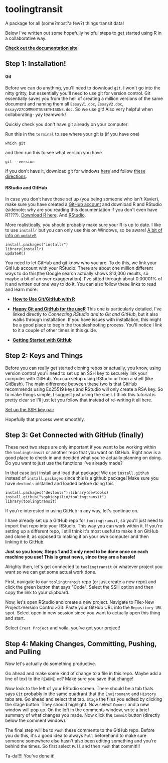 # toolingtransit

A package for all (some?most?a few?) things transit data! 

Below I've written out some hopefully helpful steps to get started using R in a collaborative way. 


**[Check out the documentation site](https://sophspilio.github.io/toolingtransit/)** 



## Step 1: Installation! 

#### Git
Before we can do anything, you'll need to download `git`. I won't go into the nitty gritty, but essentially you'll need to use git for version control. Git essentially saves you from the hell of creating a million versions of the same document and naming them all `EssayV1.doc`, `EssayV2.doc`, `EssayV27COMMENTSUSETHISONE.doc`. So we use git! Also very helpful when collaborating- yay teamwork!  

Quickly check you don't have git already on your computer: 

Run this in the `terminal` to see where your git is (if you have one)
```{bash}
which git
```

and then run this to see what version you have
```{bash}
git --version
```

If you don't have it, download git for windows [here](https://gitforwindows.org/) and follow [these directions](https://happygitwithr.com/install-git.html#install-git-windows). 

#### RStudio and GitHub
In case you don't have these set up (you being someone who isn't Xavier), make sure you have created a [GitHub account](https://github.com/) and download R and RStudio (sidenote: why are you reading this documentation if you don't even have R????). [Download R here](https://cloud.r-project.org/). And [RStudio](https://www.rstudio.com/products/rstudio/download/preview/). 

More realistically, you should probably make sure your R is up to date. I like to use `installr` but you can only use this on Windows, so be aware! 
[A bit of info on `updateR` ](https://www.rdocumentation.org/packages/installr/versions/0.23.2/topics/updateR)

```{r eval = F}
install.packages("installr")
library(installr)
updateR()
```


You need to let GitHub and git know who you are. To do this, we link your GitHub account with your RStudio. There are about one million different ways to do this(the Google search actually shows 813,000 results, so maybe a bit of an over exaggeration). I've sifted through about 0.00001% of it and written out one way to do it. You can also follow these links to read and learn more: 

- **[How to Use Git/GitHub with R](https://rfortherestofus.com/2021/02/how-to-use-git-github-with-r/)**

- **[Happy Git and GitHub for the useR](https://happygitwithr.com/rstudio-git-github.html)** This one is particularly detailed, I've linked directly to *Connecting RStudio and to Git and GitHub*, but it also walks through installation. If you have issues with installation, this might be a good place to begin the troubleshooting process. You'll notice I link to it a couple of other times in this guide. 

- **[Getting Started with  GitHub](https://jennybc.github.io/2014-05-12-ubc/ubc-r/session2.4_github.html)**


## Step 2: Keys and Things
Before you can really get started cloning repos or actually, you know, using version control you'll need to set up an SSH key to securely link your computer with GitHub. You can setup using RStudio or from a shell (like GitBash). The main difference between these two is that GitHub recommends using Ed25519 keys and RStudio will only create a RSA key. So to make things simple, I suggest just using the shell. I think this tutorial is pretty clear so I'll just let you follow that instead of re-writing it all here. 

[Set up the SSH key pair](https://happygitwithr.com/ssh-keys.html#create-an-ssh-key-pair)

Hopefully that process went smoothly. 

## Step 3: Get Connected with GitHub (finally)
These next two steps are only important if you want to be working within the `toolingtransit` or another repo that you want on GitHub. Right now is a good place to check in and decided what you're actually planning on doing. Do you want to just use the functions I've already made? 

In that case just install and load that package! We use `install.github` instead of `install.packages` since this is a github package! Make sure you have `devtools` installed and loaded before doing this

```{r, eval = FALSE}
install.packages("devtools");library(devtools)
install.github("sophiespilio/toolingtransit")
library(toolingtransit)
```

If you're interested in using GitHub in any way, let's continue on. 

I have already set up a GitHub repo for `toolingtransit`, so you'll just need to import that repo into your RStudio. This way you can work within it. If you're setting up a different repo, I still think it's most useful to make it on GitHub and clone it, as opposed to making it on your own computer and then linking it to GitHub. 

**Just so you know, Steps 1 and 2 only need to be done once on each machine you use! This is great news, since they are a hassle!**

Alrighty then, let's get connected to `toolingtransit` or whatever project you want so we can get some actual work done. 

First, navigate to our `toolingtransit` repo (or just create a new repo) and click the green button that says "Code". Select the SSH option and then copy the link to your clipboard. 

Now, let's open RStudio and create a new project. Navigate to File>New Project>Version Control>Git. Paste your GitHub URL into the `Repository URL`  spot. Select open in new session since you want to actually open this thing and start. 

Select `Creat Project` and voila, you've got your project! 

## Step 4: Making Changes, Committing, Pushing, and Pulling
Now let's actually do something productive. 

Go ahead and make some kind of change to a file in this repo. Maybe add a line of text to the `README.md`? Make sure you save that change! 

Now look to the left of your RStudio screen. There should be a tab thats says `Git` probably in the same quadrant that the `Environment` and `History` tabs are. Go ahead and select that tab. `Stage` the files you edited by clicking the stage button. They should highlight. Now select `Commit` and a new window will pop up. On the left in the comments window, write a brief summary of what changes you made. Now click the `Commit` button (directly below the comment window). 

The final step will be to `Push` these comments to the GitHub repo. Before you do this, it's a good idea to always `Pull` beforehand to make sure someone somewhere else hasn't also been editing something and you're behind the times. So first select `Pull` and then `Push` that commit!!!

Ta-da!!!! You've done it! 
